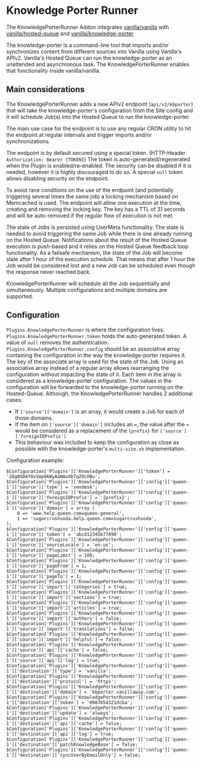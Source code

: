 # Knowledge Porter Runner

The KnowledgePorterRunner Addon integrates [vanilla/vanilla](https://github.com/vanilla/vanilla) with [vanilla/hosted-queue](https://github.com/vanilla/hosted-queue) and [vanilla/knowledge-porter](https://github.com/vanilla/knowledge-porter)

The knowledge-porter is a command-line tool that imports and/or synchronizes content from different sources into Vanilla using Vanilla's APIv2.
Vanilla's Hosted Queue can run the knowledge-porter as an unattended and asynchronous task.
The KnowledgePorterRunner enables that functionality inside vanilla/vanilla.

## Main considerations

The KnowledgePorterRunner adds a new APIv2 endpoint (`api/v2/kbporter`) that will take the knowledge-porter's configuration from the Site config and it will schedule Job(s) into the Hosted Queue to run the knowledge-porter.

The main use case for the endpoint is to use any regular CRON utility to hit the endpoint at regular intervals and trigger imports and/or synchronizations.

The endpoint is by default secured using a special token. (HTTP-Header `Authorization: Bearer {TOKEN}`)
The token is auto-generated/regenerated when the Plugin is enabled/re-enabled.
The security can be disabled if it is needed, however it is highly discouraged to do so.
A special `null` token allows disabling security on the endpoint.

To avoid race conditions on the use of the endpoint (and potentially triggering several times the same job) a locking mechanism based on Memcached is used.
The endpoint will allow one execution at the time, creating and removing the locking key. The key has a TTL of 31 seconds and will be auto-removed if the regular flow of execution is not met.

The state of Jobs is persisted using UserMeta functionality. The state is needed to avoid triggering the same Job while there is one already running on the Hosted Queue.
Notifications about the result of the Hosted Queue execution is push-based and it relies on the Hosted Queue feedback loop functionality.
As a failsafe mechanism, the state of the Job will become stale after 1 hour of the execution schedule. That means that after 1 hour the Job would be considered lost and a new Job can be scheduled even though the response never reached back.

KnowledgePorterRunner will schedule all the Job sequentially and simultaneously. Multiple configurations and multiple domains are supported.

## Configuration

`Plugins.KnowledgePorterRunner` is where the configuration lives.
`Plugins.KnowledgePorterRunner.token` holds the auto-generated token. A value of `null` removes the authentication.
`Plugins.KnowledgePorterRunner.config` should be an associative array containing the configuration in the way the knowledge-porter requires it.
The key of the associate array is used for the state of the Job. Using an associative array instead of a regular array allows rearranging the configuration without impacting the state of it.
Each item in the array is considered as a knowledge-porter configuration. The values in the configuration will be forwarded to the knowledge-porter running on the Hosted-Queue.
Although, the KnowledgePorterRunner handles 2 additional cases:
+ If `['source']['domain']` is an array, it would create a Job for each of those domains.
+ If the item on `['source']['domain']` includes an `=`, the value after the `=` would be considered as a replacement of the `{prefix}` for `['source']['foreignIDPrefix']`
+ This behaviour was included to keep the configuration as close as possible with the knowledge-porter's `multi-site.sh` implementation.


Configuration example:
```
$Configuration['Plugins']['KnowledgePorterRunner']['token'] = '2Og0XDAY8vSmp0kWyAaNAoObTqZOcOBu';
$Configuration['Plugins']['KnowledgePorterRunner']['config']['queen-1']['source']['type'] = 'zendesk';
$Configuration['Plugins']['KnowledgePorterRunner']['config']['queen-1']['source']['foreignIDPrefix'] = '{prefix}';
$Configuration['Plugins']['KnowledgePorterRunner']['config']['queen-1']['source']['domain'] = array (
    0 => 'www.help.queen.com=queen-general',
    1 => 'sugarcrushsoda.help.queen.com=sugarcrushsoda',
);
$Configuration['Plugins']['KnowledgePorterRunner']['config']['queen-1']['source']['token'] = 'abcd12345677890';
$Configuration['Plugins']['KnowledgePorterRunner']['config']['queen-1']['source']['sourceLocale'] = 'en-us';
$Configuration['Plugins']['KnowledgePorterRunner']['config']['queen-1']['source']['pageLimit'] = 100;
$Configuration['Plugins']['KnowledgePorterRunner']['config']['queen-1']['source']['pageFrom'] = 1;
$Configuration['Plugins']['KnowledgePorterRunner']['config']['queen-1']['source']['pageTo'] = 1;
$Configuration['Plugins']['KnowledgePorterRunner']['config']['queen-1']['source']['import']['categories'] = true;
$Configuration['Plugins']['KnowledgePorterRunner']['config']['queen-1']['source']['import']['sections'] = true;
$Configuration['Plugins']['KnowledgePorterRunner']['config']['queen-1']['source']['import']['articles'] = true;
$Configuration['Plugins']['KnowledgePorterRunner']['config']['queen-1']['source']['import']['authors'] = false;
$Configuration['Plugins']['KnowledgePorterRunner']['config']['queen-1']['source']['import']['translations'] = false;
$Configuration['Plugins']['KnowledgePorterRunner']['config']['queen-1']['source']['import']['helpful'] = false;
$Configuration['Plugins']['KnowledgePorterRunner']['config']['queen-1']['source']['api']['cache'] = false;
$Configuration['Plugins']['KnowledgePorterRunner']['config']['queen-1']['source']['api']['log'] = true;
$Configuration['Plugins']['KnowledgePorterRunner']['config']['queen-1']['destination']['type'] = 'vanilla';
$Configuration['Plugins']['KnowledgePorterRunner']['config']['queen-1']['destination']['protocol'] = 'https';
$Configuration['Plugins']['KnowledgePorterRunner']['config']['queen-1']['destination']['domain'] = 'kbporter.vanillawip.com';
$Configuration['Plugins']['KnowledgePorterRunner']['config']['queen-1']['destination']['token'] = '0987654321dcba';
$Configuration['Plugins']['KnowledgePorterRunner']['config']['queen-1']['destination']['update'] = 'always';
$Configuration['Plugins']['KnowledgePorterRunner']['config']['queen-1']['destination']['api']['cache'] = false;
$Configuration['Plugins']['KnowledgePorterRunner']['config']['queen-1']['destination']['api']['log'] = true;
$Configuration['Plugins']['KnowledgePorterRunner']['config']['queen-1']['destination']['patchKnowledgeBase'] = false;
$Configuration['Plugins']['KnowledgePorterRunner']['config']['queen-1']['destination']['syncUserByEmailOnly'] = false;
```
